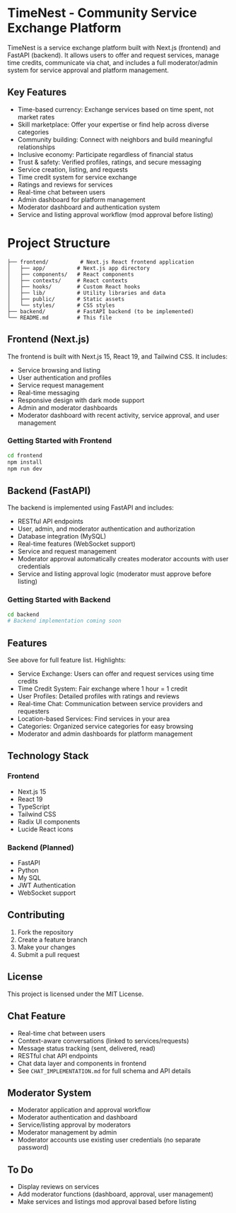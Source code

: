 # TimeNest - Community Service Exchange Platform

TimeNest is a service exchange platform built with Next.js (frontend) and FastAPI (backend). It allows users to offer and request services, manage time credits, communicate via chat, and includes a full moderator/admin system for service approval and platform management.

## Key Features

-   Time-based currency: Exchange services based on time spent, not market rates
-   Skill marketplace: Offer your expertise or find help across diverse categories
-   Community building: Connect with neighbors and build meaningful relationships
-   Inclusive economy: Participate regardless of financial status
-   Trust & safety: Verified profiles, ratings, and secure messaging
-   Service creation, listing, and requests
-   Time credit system for service exchange
-   Ratings and reviews for services
-   Real-time chat between users
-   Admin dashboard for platform management
-   Moderator dashboard and authentication system
-   Service and listing approval workflow (mod approval before listing)

# Project Structure

```
├── frontend/          # Next.js React frontend application
│   ├── app/          # Next.js app directory
│   ├── components/   # React components
│   ├── contexts/     # React contexts
│   ├── hooks/        # Custom React hooks
│   ├── lib/          # Utility libraries and data
│   ├── public/       # Static assets
│   └── styles/       # CSS styles
├── backend/          # FastAPI backend (to be implemented)
└── README.md         # This file
```

## Frontend (Next.js)

The frontend is built with Next.js 15, React 19, and Tailwind CSS. It includes:

-   Service browsing and listing
-   User authentication and profiles
-   Service request management
-   Real-time messaging
-   Responsive design with dark mode support
-   Admin and moderator dashboards
-   Moderator dashboard with recent activity, service approval, and user management

### Getting Started with Frontend

```bash
cd frontend
npm install
npm run dev
```

## Backend (FastAPI)

The backend is implemented using FastAPI and includes:

-   RESTful API endpoints
-   User, admin, and moderator authentication and authorization
-   Database integration (MySQL)
-   Real-time features (WebSocket support)
-   Service and request management
-   Moderator approval automatically creates moderator accounts with user credentials
-   Service and listing approval logic (moderator must approve before listing)

### Getting Started with Backend

```bash
cd backend
# Backend implementation coming soon
```

## Features

See above for full feature list. Highlights:

-   Service Exchange: Users can offer and request services using time credits
-   Time Credit System: Fair exchange where 1 hour = 1 credit
-   User Profiles: Detailed profiles with ratings and reviews
-   Real-time Chat: Communication between service providers and requesters
-   Location-based Services: Find services in your area
-   Categories: Organized service categories for easy browsing
-   Moderator and admin dashboards for platform management

## Technology Stack

### Frontend

-   Next.js 15
-   React 19
-   TypeScript
-   Tailwind CSS
-   Radix UI components
-   Lucide React icons

### Backend (Planned)

-   FastAPI
-   Python
-   My SQL
-   JWT Authentication
-   WebSocket support

## Contributing

1. Fork the repository
2. Create a feature branch
3. Make your changes
4. Submit a pull request

## License

This project is licensed under the MIT License.

## Chat Feature

-   Real-time chat between users
-   Context-aware conversations (linked to services/requests)
-   Message status tracking (sent, delivered, read)
-   RESTful chat API endpoints
-   Chat data layer and components in frontend
-   See `CHAT_IMPLEMENTATION.md` for full schema and API details

## Moderator System

-   Moderator application and approval workflow
-   Moderator authentication and dashboard
-   Service/listing approval by moderators
-   Moderator management by admin
-   Moderator accounts use existing user credentials (no separate password)



## To Do

-   Display reviews on services
-   Add moderator functions (dashboard, approval, user management)
-   Make services and listings mod approval based before listing

